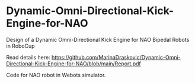# Dynamic-Omni-Directional-Kick-Engine-for-NAO
Design of a Dynamic Omni-Directional Kick Engine for NAO Bipedal Robots in RoboCup

Read details here:
https://github.com/MarinaDraskovic/Dynamic-Omni-Directional-Kick-Engine-for-NAO/blob/main/Report.pdf

Code for NAO robot in Webots simulator.
